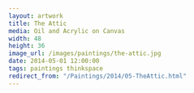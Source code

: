 ```yaml
---
layout: artwork
title: The Attic
media: Oil and Acrylic on Canvas
width: 48
height: 36
image_url: /images/paintings/the-attic.jpg
date: 2014-05-01 12:00:00
tags: paintings thinkspace
redirect_from: "/Paintings/2014/05-TheAttic.html"
---
```

